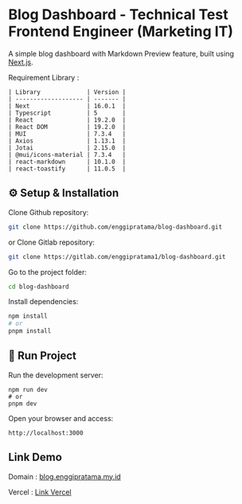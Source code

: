 # Blog Dashboard - Technical Test Frontend Engineer (Marketing IT)
A simple blog dashboard with Markdown Preview feature, built using [Next.js](https://nextjs.org).

Requirement Library :
```
| Library             | Version |
| ------------------- | ------- |
| Next                | 16.0.1  |
| Typescript          | 5       |
| React               | 19.2.0  |
| React DOM           | 19.2.0  |
| MUI                 | 7.3.4   |
| Axios               | 1.13.1  |
| Jotai               | 2.15.0  |
| @mui/icons-material | 7.3.4   |
| react-markdown      | 10.1.0  |
| react-toastify      | 11.0.5  |

```
## ⚙️ Setup & Installation
Clone Github repository:
```bash
git clone https://github.com/enggipratama/blog-dashboard.git
```
or
Clone Gitlab repository:
```bash
git clone https://gitlab.com/enggipratama1/blog-dashboard.git
```
Go to the project folder:
```bash
cd blog-dashboard
```
Install dependencies:
```bash
npm install
# or
pnpm install
```

## 🚀 Run Project
Run the development server:
```
npm run dev
# or
pnpm dev
```
Open your browser and access:
```
http://localhost:3000
```
## Link Demo

Domain : [blog.enggipratama.my.id](https://enggipratama.my.id)

Vercel : [Link Vercel](https://blog-dashboard-nine-sandy.vercel.app)
